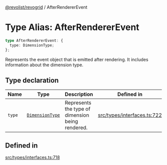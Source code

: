 [@revolist/revogrid](README.md) / AfterRendererEvent

# Type Alias: AfterRendererEvent

```ts
type AfterRendererEvent: {
  type: DimensionType;
};
```

Represents the event object that is emitted after rendering.
It includes information about the dimension type.

## Type declaration

| Name | Type | Description | Defined in |
| ------ | ------ | ------ | ------ |
| `type` | [`DimensionType`](TypeAlias.DimensionType.md) | Represents the type of dimension being rendered. | [src/types/interfaces.ts:722](https://github.com/revolist/revogrid/blob/7441a116e7c14801fe05f009e2206ea7b70630f5/src/types/interfaces.ts#L722) |

## Defined in

[src/types/interfaces.ts:718](https://github.com/revolist/revogrid/blob/7441a116e7c14801fe05f009e2206ea7b70630f5/src/types/interfaces.ts#L718)
